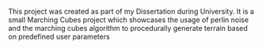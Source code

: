 This project was created as part of my Dissertation during University. It is a small Marching Cubes project which showcases the usage of perlin noise and the marching cubes algorithm to procedurally generate terrain based on predefined user parameters
